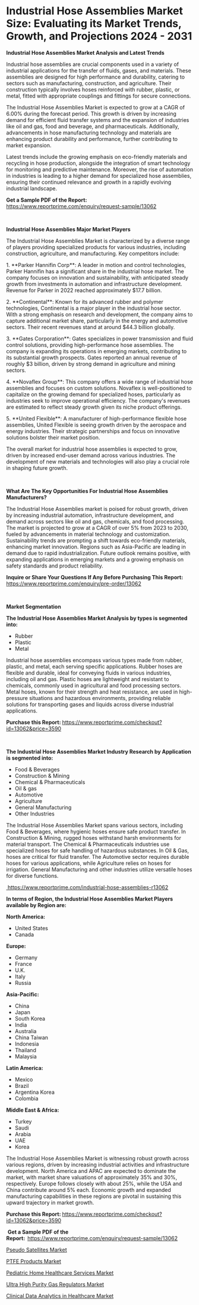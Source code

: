 <p><h1>Industrial Hose Assemblies Market Size: Evaluating its Market Trends, Growth, and Projections 2024 - 2031</h1></p><p><strong>Industrial Hose Assemblies Market Analysis and Latest Trends</strong></p>
<p><p>Industrial hose assemblies are crucial components used in a variety of industrial applications for the transfer of fluids, gases, and materials. These assemblies are designed for high performance and durability, catering to sectors such as manufacturing, construction, and agriculture. Their construction typically involves hoses reinforced with rubber, plastic, or metal, fitted with appropriate couplings and fittings for secure connections.</p><p>The Industrial Hose Assemblies Market is expected to grow at a CAGR of 6.00% during the forecast period. This growth is driven by increasing demand for efficient fluid transfer systems and the expansion of industries like oil and gas, food and beverage, and pharmaceuticals. Additionally, advancements in hose manufacturing technology and materials are enhancing product durability and performance, further contributing to market expansion.</p><p>Latest trends include the growing emphasis on eco-friendly materials and recycling in hose production, alongside the integration of smart technology for monitoring and predictive maintenance. Moreover, the rise of automation in industries is leading to a higher demand for specialized hose assemblies, ensuring their continued relevance and growth in a rapidly evolving industrial landscape.</p></p>
<p><strong>Get a Sample PDF of the Report:&nbsp;</strong> <a href="https://www.reportprime.com/enquiry/request-sample/13062?utm_campaign=1832&utm_medium=2&utm_source=Github&utm_content=ia&utm_term=25112024&utm_id=industrial-hose-assemblies">https://www.reportprime.com/enquiry/request-sample/13062</a></p>
<p>&nbsp;</p>
<p><strong>Industrial Hose Assemblies Major Market Players</strong></p>
<p><p>The Industrial Hose Assemblies Market is characterized by a diverse range of players providing specialized products for various industries, including construction, agriculture, and manufacturing. Key competitors include:</p><p>1. **Parker Hannifin Corp**: A leader in motion and control technologies, Parker Hannifin has a significant share in the industrial hose market. The company focuses on innovation and sustainability, with anticipated steady growth from investments in automation and infrastructure development. Revenue for Parker in 2022 reached approximately $17.7 billion.</p><p>2. **Continental**: Known for its advanced rubber and polymer technologies, Continental is a major player in the industrial hose sector. With a strong emphasis on research and development, the company aims to capture additional market share, particularly in the energy and automotive sectors. Their recent revenues stand at around $44.3 billion globally.</p><p>3. **Gates Corporation**: Gates specializes in power transmission and fluid control solutions, providing high-performance hose assemblies. The company is expanding its operations in emerging markets, contributing to its substantial growth prospects. Gates reported an annual revenue of roughly $3 billion, driven by strong demand in agriculture and mining sectors.</p><p>4. **Novaflex Group**: This company offers a wide range of industrial hose assemblies and focuses on custom solutions. Novaflex is well-positioned to capitalize on the growing demand for specialized hoses, particularly as industries seek to improve operational efficiency. The company's revenues are estimated to reflect steady growth given its niche product offerings.</p><p>5. **United Flexible**: A manufacturer of high-performance flexible hose assemblies, United Flexible is seeing growth driven by the aerospace and energy industries. Their strategic partnerships and focus on innovative solutions bolster their market position.</p><p>The overall market for industrial hose assemblies is expected to grow, driven by increased end-user demand across various industries. The development of new materials and technologies will also play a crucial role in shaping future growth.</p></p>
<p>&nbsp;</p>
<p><strong>What Are The Key Opportunities For Industrial Hose Assemblies Manufacturers?</strong></p>
<p><p>The Industrial Hose Assemblies market is poised for robust growth, driven by increasing industrial automation, infrastructure development, and demand across sectors like oil and gas, chemicals, and food processing. The market is projected to grow at a CAGR of over 5% from 2023 to 2030, fueled by advancements in material technology and customization. Sustainability trends are prompting a shift towards eco-friendly materials, enhancing market innovation. Regions such as Asia-Pacific are leading in demand due to rapid industrialization. Future outlook remains positive, with expanding applications in emerging markets and a growing emphasis on safety standards and product reliability.</p></p>
<p><strong>Inquire or Share Your Questions If Any Before Purchasing This Report:</strong> <a href="https://www.reportprime.com/enquiry/pre-order/13062?utm_campaign=1832&utm_medium=2&utm_source=Github&utm_content=ia&utm_term=25112024&utm_id=industrial-hose-assemblies">https://www.reportprime.com/enquiry/pre-order/13062</a></p>
<p>&nbsp;</p>
<p><strong>Market Segmentation</strong></p>
<p><strong>The Industrial Hose Assemblies Market Analysis by types is segmented into:</strong></p>
<p><ul><li>Rubber</li><li>Plastic</li><li>Metal</li></ul></p>
<p><p>Industrial hose assemblies encompass various types made from rubber, plastic, and metal, each serving specific applications. Rubber hoses are flexible and durable, ideal for conveying fluids in various industries, including oil and gas. Plastic hoses are lightweight and resistant to chemicals, commonly used in agricultural and food processing sectors. Metal hoses, known for their strength and heat resistance, are used in high-pressure situations and hazardous environments, providing reliable solutions for transporting gases and liquids across diverse industrial applications.</p></p>
<p><strong>Purchase this Report:&nbsp;</strong><a href="https://www.reportprime.com/checkout?id=13062&price=3590&utm_campaign=1832&utm_medium=2&utm_source=Github&utm_content=ia&utm_term=25112024&utm_id=industrial-hose-assemblies">https://www.reportprime.com/checkout?id=13062&price=3590</a></p>
<p>&nbsp;</p>
<p><strong>The Industrial Hose Assemblies Market Industry Research by Application is segmented into:</strong></p>
<p><ul><li>Food & Beverages</li><li>Construction & Mining</li><li>Chemical & Pharmaceuticals</li><li>Oil & gas</li><li>Automotive</li><li>Agriculture</li><li>General Manufacturing</li><li>Other Industries</li></ul></p>
<p><p>The Industrial Hose Assemblies Market spans various sectors, including Food & Beverages, where hygienic hoses ensure safe product transfer. In Construction & Mining, rugged hoses withstand harsh environments for material transport. The Chemical & Pharmaceuticals industries use specialized hoses for safe handling of hazardous substances. In Oil & Gas, hoses are critical for fluid transfer. The Automotive sector requires durable hoses for various applications, while Agriculture relies on hoses for irrigation. General Manufacturing and other industries utilize versatile hoses for diverse functions.</p></p>
<p><a href="https://www.reportprime.com/industrial-hose-assemblies-r13062?utm_campaign=1832&utm_medium=2&utm_source=Github&utm_content=ia&utm_term=25112024&utm_id=industrial-hose-assemblies">&nbsp;https://www.reportprime.com/industrial-hose-assemblies-r13062</a></p>
<p><strong>In terms of Region, the Industrial Hose Assemblies Market Players available by Region are:</strong></p>
<p>
    <p> <strong> North America: </strong>
        <ul>
            <li>United States</li>
            <li>Canada</li>
        </ul>
        </p> 
    <p> <strong> Europe: </strong>
        <ul>
            <li>Germany</li>
            <li>France</li>
            <li>U.K.</li>
            <li>Italy</li>
            <li>Russia</li>
        </ul>
        </p> 
    <p> <strong> Asia-Pacific: </strong>
        <ul>
            <li>China</li>
            <li>Japan</li>
            <li>South Korea</li>
            <li>India</li>
            <li>Australia</li>
            <li>China Taiwan</li>
            <li>Indonesia</li>
            <li>Thailand</li>
            <li>Malaysia</li>
        </ul>
        </p> 
    <p> <strong> Latin America: </strong>
        <ul>
            <li>Mexico</li>
            <li>Brazil</li>
            <li>Argentina Korea</li>
            <li>Colombia</li>
        </ul>
        </p> 
    <p> <strong> Middle East & Africa: </strong>
        <ul>
            <li>Turkey</li>
            <li>Saudi</li>
            <li>Arabia</li>
            <li>UAE</li>
            <li>Korea</li>
        </ul>
    </p>
    </p>
<p><p>The Industrial Hose Assemblies Market is witnessing robust growth across various regions, driven by increasing industrial activities and infrastructure development. North America and APAC are expected to dominate the market, with market share valuations of approximately 35% and 30%, respectively. Europe follows closely with about 25%, while the USA and China contribute around 5% each. Economic growth and expanded manufacturing capabilities in these regions are pivotal in sustaining this upward trajectory in market growth.</p></p>
<p><strong>Purchase this Report: </strong><a href="https://www.reportprime.com/checkout?id=13062&price=3590&utm_campaign=1832&utm_medium=2&utm_source=Github&utm_content=ia&utm_term=25112024&utm_id=industrial-hose-assemblies">https://www.reportprime.com/checkout?id=13062&price=3590</a></p>
<p>&nbsp;<strong>Get a Sample PDF of the Report:&nbsp;&nbsp;</strong><a href="https://www.reportprime.com/enquiry/request-sample/13062?utm_campaign=1832&utm_medium=2&utm_source=Github&utm_content=ia&utm_term=25112024&utm_id=industrial-hose-assemblies">https://www.reportprime.com/enquiry/request-sample/13062</a></p>
<p><strong></strong></p>
<p><p><a href="https://github.com/AKSHATREPORTPRIME/Market-Research-Report-List-6/blob/main/pseudo-satellites-market.md?utm_campaign=1832&utm_medium=2&utm_source=Github&utm_content=ia&utm_term=25112024&utm_id=industrial-hose-assemblies">Pseudo Satellites Market</a></p><p><a href="https://www.linkedin.com/pulse/how-ptfe-products-market-expanding-forecasted-92-cagr-9y93c?utm_campaign=1832&utm_medium=2&utm_source=Github&utm_content=ia&utm_term=25112024&utm_id=industrial-hose-assemblies">PTFE Products Market</a></p><p><a href="https://issuu.com/reportprime-2/docs/pediatric-home-healthcare-services-_d5e3f3430c3000?utm_campaign=1832&utm_medium=2&utm_source=Github&utm_content=ia&utm_term=25112024&utm_id=industrial-hose-assemblies">Pediatric Home Healthcare Services Market</a></p><p><a href="https://www.linkedin.com/pulse/detailed-report-thesize-dynamics-expected-growth-68-clnwc?utm_campaign=1832&utm_medium=2&utm_source=Github&utm_content=ia&utm_term=25112024&utm_id=industrial-hose-assemblies">Ultra High Purity Gas Regulators Market</a></p><p><a href="https://issuu.com/reportprime-2/docs/clinical-data-analytics-in-healthca_9a962dc822ec0b?utm_campaign=1832&utm_medium=2&utm_source=Github&utm_content=ia&utm_term=25112024&utm_id=industrial-hose-assemblies">Clinical Data Analytics in Healthcare Market</a></p></p>